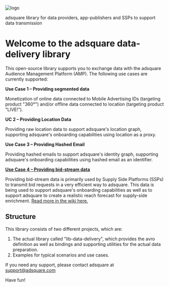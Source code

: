 ![logo](http://www.adsquare.com/logo_pos_rgb.png)

adsquare library for data providers, app-publishers and SSPs to support data transmission

# Welcome to the adsquare data-delivery library

This open-source library supports you to exchange data with the adsquare Audience Management Platform (AMP). The following use cases are currently supported:

**Use Case 1 – Providing segmented data**

Monetization of online data connected to Mobile Advertising IDs (targeting product "360°") and/or offline data connected to location (targeting product "LIVE!").

**UC 2 – Providing Location Data**

Providing raw location data to support adsquare's location graph, supporting adsquare's onboarding capabilities using location as a proxy.

**Use Case 3 – Providing Hashed Email**

Providing hashed emails to support adsquare's identity graph, supporting adsquare's onboarding capabilities using hashed email as an identifier.

**[Use Case 4 – Providing bid-stream data](https://bitbucket.org/adsquare/data-delivery/wiki/Use%20Case%204%20%E2%80%93%20Providing%20bid-stream%20data)**

Providing bid-stream data is primarily used by Supply Side Platforms (SSPs) to transmit bid requests in a very efficient way to adsquare. This data is being used to support adsquare's onboarding capabilities as well as to support adsquare to create a realistic reach forecast for supply-side enrichment.
[Read more in the wiki here.](https://bitbucket.org/adsquare/data-delivery/wiki/Use%20Case%204%20%E2%80%93%20Providing%20bid-stream%20data)

## Structure

This library consists of two different projects, which are:

1. The actual library called "lib-data-delivery", which provides the avro definition as well as bindings and supporting utilities for the actual data preparation.
2. Examples for typical scenarios and use cases.

If you need any support, please contact adsquare at support@adsquare.com

Have fun!
